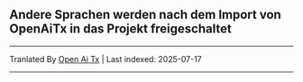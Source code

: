 ## Andere Sprachen werden nach dem Import von OpenAiTx in das Projekt freigeschaltet

---

Tranlated By [Open Ai Tx](https://github.com/OpenAiTx/OpenAiTx) | Last indexed: 2025-07-17

---